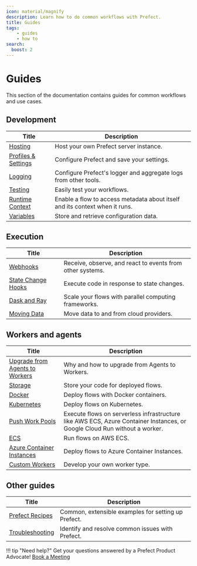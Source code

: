 ```yaml
---
icon: material/magnify
description: Learn how to do common workflows with Prefect.
title: Guides
tags:
    - guides
    - how to
search:
  boost: 2
---
```


# Guides

This section of the documentation contains guides for common workflows and use cases.

## Development

| Title                                                  | Description                                                                                        |
| -------------------------------------------------------- | -------------------------------------------------------------------------------------------------- |
| [Hosting](/guides/host/) | Host your own Prefect server instance. |
| [Profiles & Settings](/guides/settings/) | Configure Prefect and save your settings. |
| [Logging](/guides/logs/) | Configure Prefect's logger and aggregate logs from other tools. |
| [Testing](/guides/testing/) | Easily test your workflows. |
| [Runtime Context](/guides/runtime-context/) | Enable a flow to access metadata about itself and its context when it runs.  |
| [Variables](/guides/variables/) | Store and retrieve configuration data. |

## Execution

| Title                                                  | Description                                                                                        |
| -------------------------------------------------------- | -------------------------------------------------------------------------------------------------- |
| [Webhooks](/guides/webhooks/) | Receive, observe, and react to events from other systems. |
| [State Change Hooks](/guides/state-change-hooks/) | Execute code in response to state changes. |
| [Dask and Ray](/guides/dask-ray-task-runners/) | Scale your flows with parallel computing frameworks. |
| [Moving Data](/guides/moving-data/) | Move data to and from cloud providers.  |

## Workers and agents

| Title                                                  | Description                                                                                        |
| -------------------------------------------------------- | -------------------------------------------------------------------------------------------------- |
| [Upgrade from Agents to Workers](/guides/upgrade-guide-agents-to-workers/) | Why and how to upgrade from Agents to Workers. |
| [Storage](/guides/deployment/storage-guide/) | Store your code for deployed flows. |
| [Docker](/guides/deployment/docker/) | Deploy flows with Docker containers. |
| [Kubernetes](/guides/deployment/kubernetes/) | Deploy flows on Kubernetes. |
| [Push Work Pools](/guides/deployment/push-work-pools/) |  Execute flows on serverless infrastructure like AWS ECS, Azure Container Instances, or Google Cloud Run without a worker. |
| [ECS](https://prefecthq.github.io/prefect-aws/ecs_guide/) |  Run flows on AWS ECS. |
| [Azure Container Instances](/guides/deployment/aci/) |  Deploy flows to Azure Container Instances. |
| [Custom Workers](/guides/deployment/developing-a-new-worker-type/) | Develop your own worker type. |

## Other guides

| Title                                                  | Description                                                                                        |
| -------------------------------------------------------- | -------------------------------------------------------------------------------------------------- |
| [Prefect Recipes](../recipes/recipes/) |  Common, extensible examples for setting up Prefect. |
| [Troubleshooting](/guides/troubleshooting/) | Identify and resolve common issues with Prefect. |

!!! tip "Need help?"
    Get your questions answered by a Prefect Product Advocate! [Book a Meeting](https://calendly.com/prefect-experts/prefect-product-advocates?utm_campaign=prefect_docs_cloud&utm_content=prefect_docs&utm_medium=docs&utm_source=docs)
